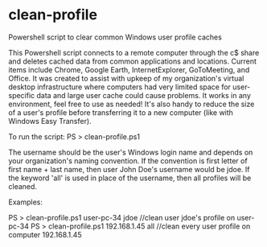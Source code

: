 # clean-profile
Powershell script to clear common Windows user profile caches

This Powershell script connects to a remote computer through the c$ share and deletes cached data from common applications and locations. Current items include Chrome, Google Earth, InternetExplorer, GoToMeeting, and Office. It was created to assist with upkeep of my organization's virtual desktop infrastructure where computers had very limited space for user-specific data and large user cache could cause problems. It works in any environment, feel free to use as needed! It's also handy to reduce the size of a user's profile before transferring it to a new computer (like with Windows Easy Transfer).

To run the script:
PS > clean-profile.ps1 <computername or IP> <username or keyword all>

The username should be the user's Windows login name and depends on your organization's naming convention. If the convention is first letter of first name + last name, then user John Doe's username would be jdoe. If the keyword 'all' is used in place of the username, then all profiles will be cleaned.

Examples:

PS > clean-profile.ps1 user-pc-34 jdoe //clean user jdoe's profile on user-pc-34
PS > clean-profile.ps1 192.168.1.45 all //clean every user profile on computer 192.168.1.45
